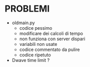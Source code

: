 # PROBLEMI
- oldmain.py
  - codice pessimo
  - modificare dei calcoli di tempo
  - non funziona con server dispari
  - variabili non usate
  - codice commentato da pulire
  - codice ripetuto
- Dwave time limit ?
